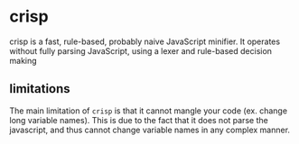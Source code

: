 # crisp

crisp is a fast, rule-based, probably naive JavaScript minifier. It operates without fully parsing JavaScript, using a lexer and rule-based decision making

## limitations

The main limitation of `crisp` is that it cannot mangle your code (ex. change long variable names). This is due to the fact that it does not parse the javascript, and thus cannot change variable names in any complex manner.
